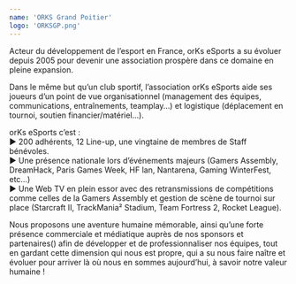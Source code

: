 ```yaml
---
name: 'ORKS Grand Poitier'
logo: 'ORKSGP.png'
---
```


Acteur du développement de l’esport en France, orKs eSports a su évoluer depuis 2005 pour devenir une association prospère dans ce domaine en pleine expansion.

Dans le même but qu’un club sportif, l’association orKs eSports aide ses joueurs d’un point de vue organisationnel (management des équipes, communications, entraînements, teamplay…) et logistique (déplacement en tournoi, soutien financier/matériel…).

orKs eSports c’est :  
► 200 adhérents, 12 Line-up, une vingtaine de membres de Staff bénévoles.  
► Une présence nationale lors d’événements majeurs (Gamers Assembly, DreamHack, Paris Games Week, HF lan, Nantarena, Gaming WinterFest, etc…)  
► Une Web TV en plein essor avec des retransmissions de compétitions comme celles de la Gamers Assembly et gestion de scène de tournoi sur place (Starcraft II, TrackMania² Stadium, Team Fortress 2, Rocket League).

Nous proposons une aventure humaine mémorable, ainsi qu’une forte présence commerciale et médiatique auprès de nos sponsors et partenaires() afin de développer et de professionnaliser nos équipes, tout en gardant cette dimension qui nous est propre, qui a su nous faire naître et évoluer pour arriver là où nous en sommes aujourd’hui, à savoir notre valeur humaine !
